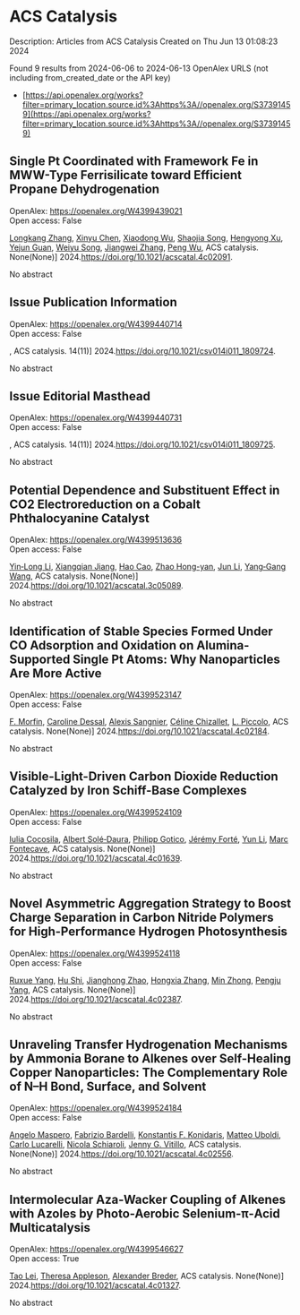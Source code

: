 # ACS Catalysis
Description: Articles from ACS Catalysis
Created on Thu Jun 13 01:08:23 2024

Found 9 results from 2024-06-06 to 2024-06-13
OpenAlex URLS (not including from_created_date or the API key)
- [https://api.openalex.org/works?filter=primary_location.source.id%3Ahttps%3A//openalex.org/S37391459](https://api.openalex.org/works?filter=primary_location.source.id%3Ahttps%3A//openalex.org/S37391459)

## Single Pt Coordinated with Framework Fe in MWW-Type Ferrisilicate toward Efficient Propane Dehydrogenation   

OpenAlex: https://openalex.org/W4399439021    
Open access: False
    
[Longkang Zhang](https://openalex.org/A5038416644), [Xinyu Chen](https://openalex.org/A5078226849), [Xiaodong Wu](https://openalex.org/A5004299496), [Shaojia Song](https://openalex.org/A5017869622), [Hengyong Xu](https://openalex.org/A5042987873), [Yejun Guan](https://openalex.org/A5062999948), [Weiyu Song](https://openalex.org/A5020457916), [Jiangwei Zhang](https://openalex.org/A5084434322), [Peng Wu](https://openalex.org/A5018681961), ACS catalysis. None(None)] 2024.https://doi.org/10.1021/acscatal.4c02091.
    
No abstract    

    

## Issue Publication Information   

OpenAlex: https://openalex.org/W4399440714    
Open access: False
    
, ACS catalysis. 14(11)] 2024.https://doi.org/10.1021/csv014i011_1809724.
    
No abstract    

    

## Issue Editorial Masthead   

OpenAlex: https://openalex.org/W4399440731    
Open access: False
    
, ACS catalysis. 14(11)] 2024.https://doi.org/10.1021/csv014i011_1809725.
    
No abstract    

    

## Potential Dependence and Substituent Effect in CO2 Electroreduction on a Cobalt Phthalocyanine Catalyst   

OpenAlex: https://openalex.org/W4399513636    
Open access: False
    
[Yin‐Long Li](https://openalex.org/A5009916861), [Xiangqian Jiang](https://openalex.org/A5052852912), [Hao Cao](https://openalex.org/A5091125627), [Zhao Hong-yan](https://openalex.org/A5075331011), [Jun Li](https://openalex.org/A5059858234), [Yang‐Gang Wang](https://openalex.org/A5077960687), ACS catalysis. None(None)] 2024.https://doi.org/10.1021/acscatal.3c05089.
    
No abstract    

    

## Identification of Stable Species Formed Under CO Adsorption and Oxidation on Alumina-Supported Single Pt Atoms: Why Nanoparticles Are More Active   

OpenAlex: https://openalex.org/W4399523147    
Open access: False
    
[F. Morfin](https://openalex.org/A5004110116), [Caroline Dessal](https://openalex.org/A5045579645), [Alexis Sangnier](https://openalex.org/A5025247928), [Céline Chizallet](https://openalex.org/A5014892353), [L. Piccolo](https://openalex.org/A5016945436), ACS catalysis. None(None)] 2024.https://doi.org/10.1021/acscatal.4c02184.
    
No abstract    

    

## Visible-Light-Driven Carbon Dioxide Reduction Catalyzed by Iron Schiff-Base Complexes   

OpenAlex: https://openalex.org/W4399524109    
Open access: False
    
[Iulia Cocosila](https://openalex.org/A5098704577), [Albert Solé‐Daura](https://openalex.org/A5086372340), [Philipp Gotico](https://openalex.org/A5001485043), [Jérémy Forté](https://openalex.org/A5015346820), [Yun Li](https://openalex.org/A5015561102), [Marc Fontecave](https://openalex.org/A5062221634), ACS catalysis. None(None)] 2024.https://doi.org/10.1021/acscatal.4c01639.
    
No abstract    

    

## Novel Asymmetric Aggregation Strategy to Boost Charge Separation in Carbon Nitride Polymers for High-Performance Hydrogen Photosynthesis   

OpenAlex: https://openalex.org/W4399524118    
Open access: False
    
[Ruxue Yang](https://openalex.org/A5041068301), [Hu Shi](https://openalex.org/A5025327870), [Jianghong Zhao](https://openalex.org/A5017571691), [Hongxia Zhang](https://openalex.org/A5038305059), [Min Zhong](https://openalex.org/A5027577553), [Pengju Yang](https://openalex.org/A5014389333), ACS catalysis. None(None)] 2024.https://doi.org/10.1021/acscatal.4c02387.
    
No abstract    

    

## Unraveling Transfer Hydrogenation Mechanisms by Ammonia Borane to Alkenes over Self-Healing Copper Nanoparticles: The Complementary Role of N–H Bond, Surface, and Solvent   

OpenAlex: https://openalex.org/W4399524184    
Open access: False
    
[Angelo Maspero](https://openalex.org/A5027117741), [Fabrizio Bardelli](https://openalex.org/A5042157201), [Konstantis F. Konidaris](https://openalex.org/A5077389692), [Matteo Uboldi](https://openalex.org/A5099087383), [Carlo Lucarelli](https://openalex.org/A5049548055), [Nicola Schiaroli](https://openalex.org/A5015724379), [Jenny G. Vitillo](https://openalex.org/A5004058924), ACS catalysis. None(None)] 2024.https://doi.org/10.1021/acscatal.4c02556.
    
No abstract    

    

## Intermolecular Aza-Wacker Coupling of Alkenes with Azoles by Photo-Aerobic Selenium-π-Acid Multicatalysis   

OpenAlex: https://openalex.org/W4399546627    
Open access: True
    
[Tao Lei](https://openalex.org/A5031755414), [Theresa Appleson](https://openalex.org/A5084684284), [Alexander Breder](https://openalex.org/A5017752013), ACS catalysis. None(None)] 2024.https://doi.org/10.1021/acscatal.4c01327.
    
No abstract    

    
